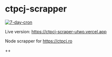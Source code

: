 # ctpcj-scrapper

[![7-day-cron](https://github.com/Utwo/ctpcj-scraper/actions/workflows/cron.yaml/badge.svg)](https://github.com/Utwo/ctpcj-scraper/actions/workflows/cron.yaml)

Live version: https://ctpcj-scraper-utwo.vercel.app

Node scrapper for https://ctpcj.ro

++

